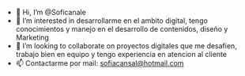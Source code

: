 - 👋 Hi, I’m @Soficanale
- 👀 I’m interested in  desarrollarme en el ambito digital, tengo conocimientos y manejo en el desarrollo de contenidos, diseño y  Marketing  
- 💞️ I’m looking to collaborate on  proyectos digitales que  me desafien, trabajo bien en equipo  y  tengo experiencia en atencion al cliente
- 📫 Contactarme por mail: sofiacansal@hotmail.com

<!---
Soficanale/Soficanale is a ✨ special ✨ repository because its `README.md` (this file) appears on your GitHub profile.
You can click the Preview link to take a look at your changes.
--->
